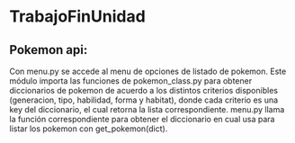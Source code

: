 # TrabajoFinUnidad

## Pokemon api:
Con menu.py se accede al menu de opciones de listado de pokemon. Este módulo importa las funciones de pokemon_class.py para obtener diccionarios de pokemon de acuerdo a los distintos criterios disponibles (generacion, tipo, habilidad, forma y habitat), donde cada criterio es una key del diccionario, el cual retorna la lista correspondiente. menu.py llama la función correspondiente para obtener el diccionario en cual usa para listar los pokemon con get_pokemon(dict). 
